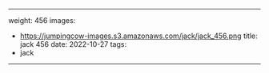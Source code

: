 
---
weight: 456
images:
- https://jumpingcow-images.s3.amazonaws.com/jack/jack_456.png
title: jack 456
date: 2022-10-27
tags:
- jack
---
